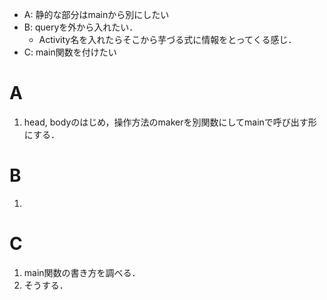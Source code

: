- A: 静的な部分はmainから別にしたい
- B: queryを外から入れたい．
  - Activity名を入れたらそこから芋づる式に情報をとってくる感じ．
- C: main関数を付けたい


# A
1. head, bodyのはじめ，操作方法のmakerを別関数にしてmainで呼び出す形にする．

# B
1. 

# C
1. main関数の書き方を調べる．
2. そうする．
